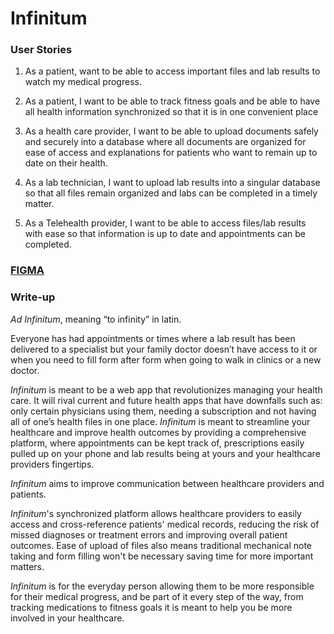 # Infinitum
### User Stories
1. As a patient, want to be able to access important files and lab results to watch my medical progress. 
   
2. As a patient, I want to be able to track fitness goals and be able to have all health information synchronized so that it is in one convenient place
   
3. As a health care provider, I want to be able to upload documents safely and securely into a database where all documents are organized for ease of access and explanations for patients who want to remain up to date on their health. 

4. As a lab technician, I want to upload lab results into a singular database so that all files remain organized and labs can be completed in a timely matter. 

5. As a Telehealth provider, I want to be able to access files/lab results with ease so that information is up to date and appointments can be completed. 
   

 
### [FIGMA](https://www.figma.com/file/Hjr3E0o9ygcAWvzCje8waA/Untitled?node-id=0%3A1&t=U7jJoqYthjWmaSXo-1)

### Write-up

*Ad Infinitum*, meaning “to infinity” in latin. 

Everyone has had appointments or times where a lab result has been delivered to a specialist but your family doctor doesn’t have access to it or when you need to fill form after form when going to walk in clinics or a new doctor. 

*Infinitum* is meant to be a web app that revolutionizes managing your health care. It will rival current and future health apps that have downfalls such as: only certain physicians using them, needing a subscription and not having all of one’s health files in one place. *Infinitum* is meant to streamline your healthcare and improve health outcomes by providing a comprehensive platform, where appointments can be kept track of, prescriptions easily pulled up on your phone and lab results being at yours and your healthcare providers fingertips. 

*Infinitum* aims to improve communication between healthcare providers and patients.

*Infinitum*'s synchronized platform allows healthcare providers to easily access and cross-reference patients' medical records, reducing the risk of missed diagnoses or treatment errors and improving overall patient outcomes. Ease of upload of files also means traditional mechanical note taking and form filling won't be necessary saving time for more important matters.  

*Infinitum* is for the everyday person allowing them to be more responsible for their medical progress, and be part of it every step of the way, from tracking medications to fitness goals it is meant to help you be more involved in your healthcare. 

